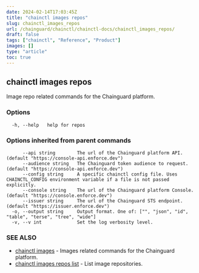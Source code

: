 ```yaml
---
date: 2024-02-14T17:03:45Z
title: "chainctl images repos"
slug: chainctl_images_repos
url: /chainguard/chainctl/chainctl-docs/chainctl_images_repos/
draft: false
tags: ["chainctl", "Reference", "Product"]
images: []
type: "article"
toc: true
---
```

## chainctl images repos

Image repo related commands for the Chainguard platform.

### Options

```
  -h, --help   help for repos
```

### Options inherited from parent commands

```
      --api string        The url of the Chainguard platform API. (default "https://console-api.enforce.dev")
      --audience string   The Chainguard token audience to request. (default "https://console-api.enforce.dev")
      --config string     A specific chainctl config file. Uses CHAINCTL_CONFIG environment variable if a file is not passed explicitly.
      --console string    The url of the Chainguard platform Console. (default "https://console.enforce.dev")
      --issuer string     The url of the Chainguard STS endpoint. (default "https://issuer.enforce.dev")
  -o, --output string     Output format. One of: ["", "json", "id", "table", "terse", "tree", "wide"]
  -v, --v int             Set the log verbosity level.
```

### SEE ALSO

* [chainctl images](/chainguard/chainctl/chainctl-docs/chainctl_images/)	 - Images related commands for the Chainguard platform.
* [chainctl images repos list](/chainguard/chainctl/chainctl-docs/chainctl_images_repos_list/)	 - List image repositories.

